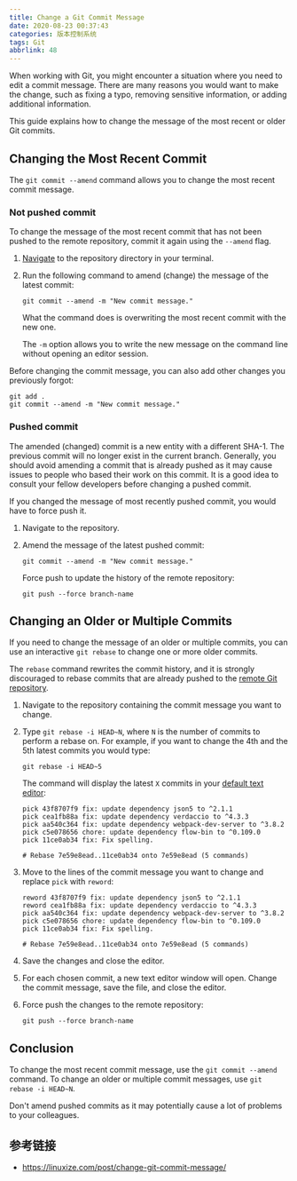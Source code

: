 ```yaml
---
title: Change a Git Commit Message
date: 2020-08-23 00:37:43
categories: 版本控制系统
tags: Git
abbrlink: 48
---
```

When working with Git, you might encounter a situation where you need to edit a commit message. There are many reasons you would want to make the change, such as fixing a typo, removing sensitive information, or adding additional information.

This guide explains how to change the message of the most recent or older Git commits.

<!-- more -->

## Changing the Most Recent Commit

The `git commit --amend` command allows you to change the most recent commit message.

### Not pushed commit

To change the message of the most recent commit that has not been pushed to the remote repository, commit it again using the `--amend` flag.

1. [Navigate](https://linuxize.com/post/linux-cd-command/) to the repository directory in your terminal.

2. Run the following command to amend (change) the message of the latest commit:

    ```
    git commit --amend -m "New commit message."
    ```

    What the command does is overwriting the most recent commit with the new one.

    The `-m` option allows you to write the new message on the command line without opening an editor session.

Before changing the commit message, you can also add other changes you previously forgot:

```
git add .
git commit --amend -m "New commit message."
```

### Pushed commit

The amended (changed) commit is a new entity with a different SHA-1. The previous commit will no longer exist in the current branch.
Generally, you should avoid amending a commit that is already pushed as it may cause issues to people who based their work on this commit. It is a good idea to consult your fellow developers before changing a pushed commit.

If you changed the message of most recently pushed commit, you would have to force push it.

1. Navigate to the repository.

2. Amend the message of the latest pushed commit:

    ```
    git commit --amend -m "New commit message."
    ```

    Force push to update the history of the remote repository:

    ```
    git push --force branch-name
    ```

## Changing an Older or Multiple Commits

If you need to change the message of an older or multiple commits, you can use an interactive `git rebase` to change one or more older commits.

The `rebase` command rewrites the commit history, and it is strongly discouraged to rebase commits that are already pushed to the [remote Git repository](https://linuxize.com/post/how-to-setup-a-git-server/).

1. Navigate to the repository containing the commit message you want to change.

2. Type `git rebase -i HEAD~N`, where `N` is the number of commits to perform a rebase on. For example, if you want to change the 4th and the 5th latest commits you would type:

    ```
    git rebase -i HEAD~5
    ```

    The command will display the latest `X` commits in your [default text editor](https://linuxize.com/post/how-to-use-nano-text-editor/):

    ```
    pick 43f8707f9 fix: update dependency json5 to ^2.1.1
    pick cea1fb88a fix: update dependency verdaccio to ^4.3.3
    pick aa540c364 fix: update dependency webpack-dev-server to ^3.8.2
    pick c5e078656 chore: update dependency flow-bin to ^0.109.0
    pick 11ce0ab34 fix: Fix spelling.

    # Rebase 7e59e8ead..11ce0ab34 onto 7e59e8ead (5 commands)
    ```

3. Move to the lines of the commit message you want to change and replace `pick` with `reword`:

    ```
    reword 43f8707f9 fix: update dependency json5 to ^2.1.1
    reword cea1fb88a fix: update dependency verdaccio to ^4.3.3
    pick aa540c364 fix: update dependency webpack-dev-server to ^3.8.2
    pick c5e078656 chore: update dependency flow-bin to ^0.109.0
    pick 11ce0ab34 fix: Fix spelling.

    # Rebase 7e59e8ead..11ce0ab34 onto 7e59e8ead (5 commands)
    ```

4. Save the changes and close the editor.

5. For each chosen commit, a new text editor window will open. Change the commit message, save the file, and close the editor.

6. Force push the changes to the remote repository:

    ```
    git push --force branch-name
    ```

## Conclusion

To change the most recent commit message, use the `git commit --amend` command. To change an older or multiple commit messages, use `git rebase -i HEAD~N`.

Don't amend pushed commits as it may potentially cause a lot of problems to your colleagues.

## 参考链接

- https://linuxize.com/post/change-git-commit-message/
